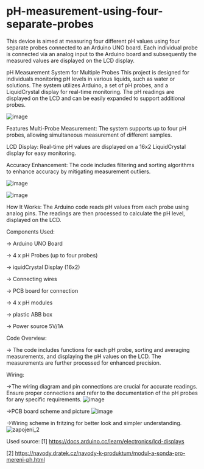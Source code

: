 # pH-measurement-using-four-separate-probes
This device is aimed at measuring four different pH values using four separate probes connected to an Arduino UNO board. Each individual probe is connected via an analog input to the Arduino board and subsequently the measured values are displayed on the LCD display.


pH Measurement System for Multiple Probes
This project is designed for individuals monitoring pH levels in various liquids, such as water or solutions. The system utilizes Arduino, a set of pH probes, and a LiquidCrystal display for real-time monitoring. The pH readings are displayed on the LCD and can be easily expanded to support additional probes.

![image](https://github.com/DominikTomasek/pH-measurement-using-four-separate-probes/assets/55549002/a2a9e6bc-2a04-4264-a45d-d0f7a3c9bc6a)

Features
Multi-Probe Measurement: 
The system supports up to four pH probes, allowing simultaneous measurement of different samples.

LCD Display: 
Real-time pH values are displayed on a 16x2 LiquidCrystal display for easy monitoring.

Accuracy Enhancement: 
The code includes filtering and sorting algorithms to enhance accuracy by mitigating measurement outliers.

![image](https://github.com/DominikTomasek/pH-measurement-using-four-separate-probes/assets/55549002/c339eac6-5673-49a3-bc2e-9404ae8d1caf)

![image](https://github.com/DominikTomasek/pH-measurement-using-four-separate-probes/assets/55549002/77c60af0-3eea-4b21-ae3e-a7c7ab901c34)

How It Works:
The Arduino code reads pH values from each probe using analog pins. The readings are then processed to calculate the pH level, displayed on the LCD.

Components Used:

-> Arduino UNO Board

-> 4 x pH Probes (up to four probes)

-> iquidCrystal Display (16x2)

-> Connecting wires

-> PCB board for connection 

-> 4 x pH modules

-> plastic ABB box 

-> Power source 5V/1A

Code Overview:

-> The code includes functions for each pH probe, sorting and averaging measurements, and displaying the pH values on the LCD. The measurements are further processed for enhanced precision.

Wiring:

->The wiring diagram and pin connections are crucial for accurate readings. Ensure proper connections and refer to the documentation of the pH probes for any specific requirements.
![image](https://github.com/DominikTomasek/pH-measurement-using-four-separate-probes/assets/55549002/968aa5cc-2aff-498a-8ad0-921d560a0414)

->PCB board scheme and picture 
![image](https://github.com/DominikTomasek/pH-measurement-using-four-separate-probes/assets/55549002/a6f99b50-9cd0-4cdf-b8bd-c29b694f0f95)

->Wiring scheme in fritzing for better look and simpler understanding.
![zapojeni_2](https://github.com/DominikTomasek/pH-measurement-using-four-separate-probes/assets/55549002/fe89bddf-e8d0-4098-8a19-a04211a52a58)

Used source: 
[1] https://docs.arduino.cc/learn/electronics/lcd-displays

[2] https://navody.dratek.cz/navody-k-produktum/modul-a-sonda-pro-mereni-ph.html



